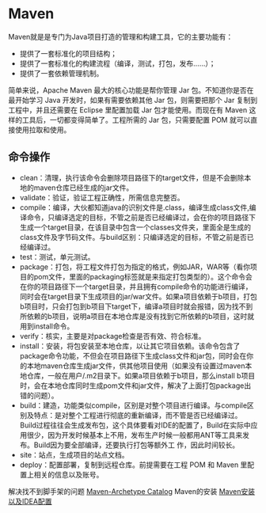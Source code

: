 # Maven

Maven就是是专门为Java项目打造的管理和构建工具，它的主要功能有：

* 提供了一套标准化的项目结构；
* 提供了一套标准化的构建流程（编译，测试，打包，发布……）；
* 提供了一套依赖管理机制。

简单来说，Apache Maven 最大的核心功能是帮你管理 Jar 包。不知道你是否在最开始学习 Java 开发时，如果有需要依赖其他 Jar 包，则需要把那个 Jar 复制到工程中，并且还需要在 Eclipse 里配置加载 Jar 包才能使用。而现在有 Maven 这样的工具后，一切都变得简单了。工程所需的 Jar 包，只需要配置 POM 就可以直接使用拉取和使用。

## 命令操作

* clean：清理，执行该命令会删除项目路径下的target文件，但是不会删除本地的maven仓库已经生成的jar文件。
* validate：验证，验证工程正确性，所需信息完整否。
* compile：编译，大伙都知道java的识别文件是.class，编译生成class文件,编译命令，只编译选定的目标，不管之前是否已经编译过，会在你的项目路径下生成一个target目录，在该目录中包含一个classes文件夹，里面全是生成的class文件及字节码文件。与build区别：只编译选定的目标，不管之前是否已经编译过。
* test：测试，单元测试。
* package：打包，将工程文件打包为指定的格式，例如JAR，WAR等（看你项目的pom文件，里面的packaging标签就是来指定打包类型的）。这个命令会在你的项目路径下一个target目录，并且拥有compile命令的功能进行编译，同时会在target目录下生成项目的jar/war文件。如果a项目依赖于b项目，打包b项目时，只会打包到b项目下target下，编译a项目时就会报错，因为找不到所依赖的b项目，说明a项目在本地仓库是没有找到它所依赖的b项目，这时就用到install命令。
* verify：核实，主要是对package检查是否有效、符合标准。
* install：安装，将包安装至本地仓库，以让其它项目依赖。该命令包含了package命令功能，不但会在项目路径下生成class文件和jar包，同时会在你的本地maven仓库生成jar文件，供其他项目使用（如果没有设置过maven本地仓库，一般在用户/.m2目录下。如果a项目依赖于b项目，那么install b项目时，会在本地仓库同时生成pom文件和jar文件，解决了上面打包package出错的问题）。
* build：建造，功能类似compile，区别是对整个项目进行编译。与compile区别及特点：是对整个工程进行彻底的重新编译，而不管是否已经编译过。Build过程往往会生成发布包，这个具体要看对IDE的配置了，Build在实际中应用很少，因为开发时候基本上不用，发布生产时候一般都用ANT等工具来发布。Build因为要全部编译，还要执行打包等额外工 作，因此时间较长。
* site：站点，生成项目的站点文档。
* deploy：配置部署，复制到远程仓库。前提需要在工程 POM 和 Maven 里配置上相关的信息以及账号。

解决找不到脚手架的问题 [Maven-Archetype Catalog](https://blog.csdn.net/tjsahwj/article/details/84836861)
Maven的安装 [Maven安装以及IDEA配置](https://blog.csdn.net/weixin_45573560/article/details/133003556)
